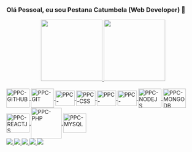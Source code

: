 ### Olá Pessoal, eu sou Pestana Catumbela (Web Developer) 👋

<!--
**pestana-catumbela/pestana-catumbela** is a ✨ _special_ ✨ repository because its `README.md` (this file) appears on your GitHub profile.

Here are some ideas to get you started:
-->

<div align="center">
  <a href="https://github.com/pestana-catumbela">
  <img height="160em" src="https://github-readme-stats.vercel.app/api?username=pestana-catumbela&show_icons=true&theme=dracula&include_all_commits=true&count_private=true"/>
  <img height="160em" src="https://github-readme-stats.vercel.app/api/top-langs/?username=pestana-catumbela&layout=compact&langs_count=7&theme=dracula"/>
</div>
  
<div style="display: inline_block"><br>
  <img align="center" alt="PPC-GITHUB" height="50" width="60" src="https://cdn.jsdelivr.net/gh/devicons/devicon/icons/github/github-original.svg"/>
  <img align="center" alt="PPC-GIT" height="50" width="60" src="https://cdn.jsdelivr.net/gh/devicons/devicon/icons/git/git-original.svg"/>
  <img align="center" alt="PPC-HTML" height="40" width="50" src="https://cdn.jsdelivr.net/gh/devicons/devicon/icons/html5/html5-original.svg"/>
  <img align="center" alt="PPC-CSS" height="40" width="50" src="https://cdn.jsdelivr.net/gh/devicons/devicon/icons/css3/css3-original.svg"/>
  <img align="center" alt="PPC-BOOTSTRAP" height="40" width="50" src="https://cdn.jsdelivr.net/gh/devicons/devicon/icons/bootstrap/bootstrap-plain.svg"/>
  <img align="center" alt="PPC-JAVASCRIPT" height="40" width="50" src="https://cdn.jsdelivr.net/gh/devicons/devicon/icons/javascript/javascript-original.svg"/>
  <img align="center" alt="PPC-NODEJS" height="50" width="60" src="https://cdn.jsdelivr.net/gh/devicons/devicon/icons/nodejs/nodejs-original.svg"/>
  <img align="center" alt="PPC-MONGODB" height="50" width="60" src="https://cdn.jsdelivr.net/gh/devicons/devicon/icons/mongodb/mongodb-original-wordmark.svg"/>
  <img align="center" alt="PPC-REACTJS" height="50" width="60" src="https://cdn.jsdelivr.net/gh/devicons/devicon/icons/react/react-original.svg"/>
  <img align="center" alt="PPC-PHP" height="80" width="80" src="https://cdn.jsdelivr.net/gh/devicons/devicon/icons/php/php-plain.svg">
  <img align="center" alt="PPC-MYSQL" height="50" width="60" src="https://cdn.jsdelivr.net/gh/devicons/devicon/icons/mysql/mysql-original.svg" />
</div>
  
<div> 
  <a href="https://www.facebook.com/pestana.catumbela/" target="_blank">
    <img src="https://img.shields.io/badge/Facebook-1877F2?style=for-the-badge&logo=facebook&logoColor=white" target="_blank">
  </a>
  <a href="https://www.instagram.com/pestana.catumbela/" target="_blank">
    <img src="https://img.shields.io/badge/-Instagram-%23E4405F?style=for-the-badge&logo=instagram&logoColor=white" target="_blank">
  </a>
 	<a href="#" target="_blank">
    <img src="https://img.shields.io/badge/WhatsApp-25D366?style=for-the-badge&logo=whatsapp&logoColor=white" target="_blank">
  </a>
  <a href="mailto:pestannapedrocatumbella@gmail.com">
    <img src="https://img.shields.io/badge/Gmail-D14836?style=for-the-badge&logo=gmail&logoColor=white" target="_blank">
  </a>
  <a href="https://www.linkedin.com/in/pestana-pedro-catumbela-2bba7421b/" target="_blank">
    <img src="https://img.shields.io/badge/-LinkedIn-%230077B5?style=for-the-badge&logo=linkedin&logoColor=white" target="_blank">
  </a>
</div>
